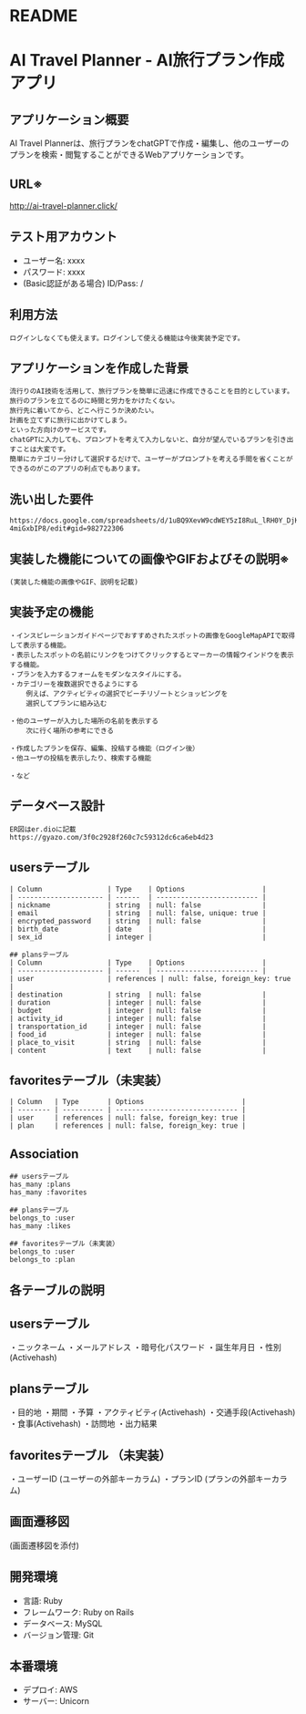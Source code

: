 # README
# AI Travel Planner - AI旅行プラン作成アプリ

## アプリケーション概要
  AI Travel Plannerは、旅行プランをchatGPTで作成・編集し、他のユーザーのプランを検索・閲覧することができるWebアプリケーションです。

## URL※
  http://ai-travel-planner.click/

## テスト用アカウント
- ユーザー名: xxxx
- パスワード: xxxx
- (Basic認証がある場合) ID/Pass: /

## 利用方法
    ログインしなくても使えます。ログインして使える機能は今後実装予定です。

## アプリケーションを作成した背景
    流行りのAI技術を活用して、旅行プランを簡単に迅速に作成できることを目的としています。
    旅行のプランを立てるのに時間と労力をかけたくない。
    旅行先に着いてから、どこへ行こうか決めたい。
    計画を立てずに旅行に出かけてしまう。
    といった方向けのサービスです。
    chatGPTに入力しても、プロンプトを考えて入力しないと、自分が望んでいるプランを引き出すことは大変です。
    簡単にカテゴリー分けして選択するだけで、ユーザーがプロンプトを考える手間を省くことができるのがこのアプリの利点でもあります。

## 洗い出した要件
    https://docs.google.com/spreadsheets/d/1uBQ9XevW9cdWEY5zI8RuL_lRH0Y_DjKLr-4miGxbIP8/edit#gid=982722306

## 実装した機能についての画像やGIFおよびその説明※
    (実装した機能の画像やGIF、説明を記載)

## 実装予定の機能
    ・インスピレーションガイドページでおすすめされたスポットの画像をGoogleMapAPIで取得して表示する機能。
    ・表示したスポットの名前にリンクをつけてクリックするとマーカーの情報ウインドウを表示する機能。
    ・プランを入力するフォームをモダンなスタイルにする。
    ・カテゴリーを複数選択できるようにする
        例えば、アクティビティの選択でビーチリゾートとショッピングを
        選択してプランに組み込む

    ・他のユーザーが入力した場所の名前を表示する
        次に行く場所の参考にできる

    ・作成したプランを保存、編集、投稿する機能（ログイン後）
    ・他ユーザの投稿を表示したり、検索する機能

    ・など

## データベース設計
    ER図はer.dioに記載
    https://gyazo.com/3f0c2928f260c7c59312dc6ca6eb4d23

## usersテーブル
    | Column                | Type    | Options                   |
    | --------------------- | ------  | ------------------------- |
    | nickname              | string  | null: false               |
    | email                 | string  | null: false, unique: true |
    | encrypted_password    | string  | null: false               | 
    | birth_date            | date    |                           |
    | sex_id                | integer |                           |

    ## plansテーブル
    | Column                | Type    | Options                   |
    | --------------------- | ------  | ------------------------- |
    | user                  | references | null: false, foreign_key: true |
    | destination           | string  | null: false               |
    | duration              | integer | null: false               | 
    | budget                | integer | null: false               |
    | activity_id           | integer | null: false               | 
    | transportation_id     | integer | null: false               | 
    | food_id               | integer | null: false               | 
    | place_to_visit        | string  | null: false               | 
    | content               | text    | null: false               | 

## favoritesテーブル（未実装）
    | Column   | Type       | Options                        |
    | -------- | ---------- | ------------------------------ |
    | user     | references | null: false, foreign_key: true |
    | plan     | references | null: false, foreign_key: true | 

## Association

    ## usersテーブル
    has_many :plans
    has_many :favorites

    ## plansテーブル
    belongs_to :user
    has_many :likes

    ## favoritesテーブル（未実装）
    belongs_to :user
    belongs_to :plan


## 各テーブルの説明

## usersテーブル
・ニックネーム
・メールアドレス
・暗号化パスワード
・誕生年月日
・性別(Activehash)

## plansテーブル
・目的地
・期間
・予算
・アクティビティ(Activehash)
・交通手段(Activehash)
・食事(Activehash)
・訪問地
・出力結果

## favoritesテーブル （未実装）
・ユーザーID (ユーザーの外部キーカラム)
・プランID (プランの外部キーカラム)


## 画面遷移図
(画面遷移図を添付)

## 開発環境
- 言語: Ruby
- フレームワーク: Ruby on Rails
- データベース: MySQL
- バージョン管理: Git

## 本番環境
- デプロイ: AWS
- サーバー: Unicorn



